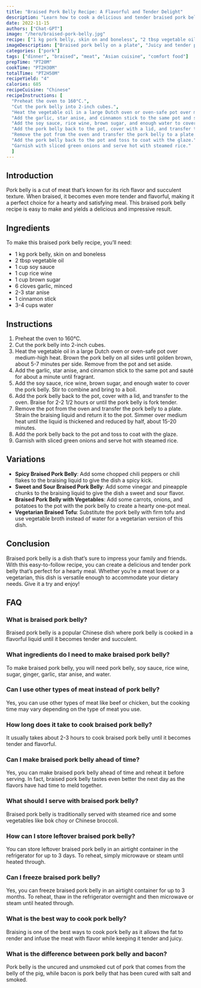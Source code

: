 ```yaml
---
title: "Braised Pork Belly Recipe: A Flavorful and Tender Delight"
description: "Learn how to cook a delicious and tender braised pork belly with this easy-to-follow recipe. Perfect for a hearty meal with your loved ones."
date: 2022-11-15
authors: ["Chat-GPT"]
image: "/hero/braised-pork-belly.jpg"
recipe: ["1 kg pork belly, skin on and boneless", "2 tbsp vegetable oil", "1 cup soy sauce", "1 cup rice wine", "1 cup brown sugar", "6 cloves garlic, minced", "2-3 star anise", "1 cinnamon stick", "3-4 cups water"]
imageDescription: ["Braised pork belly on a plate", "Juicy and tender pork belly", "Soy sauce and brown sugar glaze", "Garnished with green onions"]
categories: ["pork"]
tags: ["dinner", "braised", "meat", "Asian cuisine", "comfort food"]
prepTime: "PT20M"
cookTime: "PT2H30M"
totalTime: "PT2H50M"
recipeYield: "4"
calories: 685
recipeCuisine: "Chinese"
recipeInstructions: [
  "Preheat the oven to 160°C.",
  "Cut the pork belly into 2-inch cubes.",
  "Heat the vegetable oil in a large Dutch oven or oven-safe pot over medium-high heat. Brown the pork belly on all sides until golden brown, about 5-7 minutes per side. Remove from the pot and set aside.",
  "Add the garlic, star anise, and cinnamon stick to the same pot and sauté for about a minute until fragrant.",
  "Add the soy sauce, rice wine, brown sugar, and enough water to cover the pork belly. Stir to combine and bring to a boil.",
  "Add the pork belly back to the pot, cover with a lid, and transfer to the oven. Braise for 2-2 1/2 hours or until the pork belly is fork tender.",
  "Remove the pot from the oven and transfer the pork belly to a plate. Strain the braising liquid and return it to the pot. Simmer over medium heat until the liquid is thickened and reduced by half, about 15-20 minutes.",
  "Add the pork belly back to the pot and toss to coat with the glaze.",
  "Garnish with sliced green onions and serve hot with steamed rice."
  ]
---
```


## Introduction

Pork belly is a cut of meat that’s known for its rich flavor and succulent texture. When braised, it becomes even more tender and flavorful, making it a perfect choice for a hearty and satisfying meal. This braised pork belly recipe is easy to make and yields a delicious and impressive result. 

## Ingredients

To make this braised pork belly recipe, you’ll need:

- 1 kg pork belly, skin on and boneless
- 2 tbsp vegetable oil
- 1 cup soy sauce
- 1 cup rice wine
- 1 cup brown sugar
- 6 cloves garlic, minced
- 2-3 star anise
- 1 cinnamon stick
- 3-4 cups water

## Instructions

1. Preheat the oven to 160°C.
2. Cut the pork belly into 2-inch cubes.
3. Heat the vegetable oil in a large Dutch oven or oven-safe pot over medium-high heat. Brown the pork belly on all sides until golden brown, about 5-7 minutes per side. Remove from the pot and set aside.
4. Add the garlic, star anise, and cinnamon stick to the same pot and sauté for about a minute until fragrant.
5. Add the soy sauce, rice wine, brown sugar, and enough water to cover the pork belly. Stir to combine and bring to a boil.
6. Add the pork belly back to the pot, cover with a lid, and transfer to the oven. Braise for 2-2 1/2 hours or until the pork belly is fork tender.
7. Remove the pot from the oven and transfer the pork belly to a plate. Strain the braising liquid and return it to the pot. Simmer over medium heat until the liquid is thickened and reduced by half, about 15-20 minutes.
8. Add the pork belly back to the pot and toss to coat with the glaze.
9. Garnish with sliced green onions and serve hot with steamed rice.

## Variations

- **Spicy Braised Pork Belly**: Add some chopped chili peppers or chili flakes to the braising liquid to give the dish a spicy kick.
- **Sweet and Sour Braised Pork Belly**: Add some vinegar and pineapple chunks to the braising liquid to give the dish a sweet and sour flavor.
- **Braised Pork Belly with Vegetables**: Add some carrots, onions, and potatoes to the pot with the pork belly to create a hearty one-pot meal.
- **Vegetarian Braised Tofu**: Substitute the pork belly with firm tofu and use vegetable broth instead of water for a vegetarian version of this dish.

## Conclusion

Braised pork belly is a dish that’s sure to impress your family and friends. With this easy-to-follow recipe, you can create a delicious and tender pork belly that’s perfect for a hearty meal. Whether you’re a meat lover or a vegetarian, this dish is versatile enough to accommodate your dietary needs. Give it a try and enjoy!

## FAQ

### What is braised pork belly?

Braised pork belly is a popular Chinese dish where pork belly is cooked in a flavorful liquid until it becomes tender and succulent.

### What ingredients do I need to make braised pork belly?

To make braised pork belly, you will need pork belly, soy sauce, rice wine, sugar, ginger, garlic, star anise, and water.

### Can I use other types of meat instead of pork belly?

Yes, you can use other types of meat like beef or chicken, but the cooking time may vary depending on the type of meat you use.

### How long does it take to cook braised pork belly?

It usually takes about 2-3 hours to cook braised pork belly until it becomes tender and flavorful.

### Can I make braised pork belly ahead of time?

Yes, you can make braised pork belly ahead of time and reheat it before serving. In fact, braised pork belly tastes even better the next day as the flavors have had time to meld together.

### What should I serve with braised pork belly?

Braised pork belly is traditionally served with steamed rice and some vegetables like bok choy or Chinese broccoli.

### How can I store leftover braised pork belly?

You can store leftover braised pork belly in an airtight container in the refrigerator for up to 3 days. To reheat, simply microwave or steam until heated through.

### Can I freeze braised pork belly?

Yes, you can freeze braised pork belly in an airtight container for up to 3 months. To reheat, thaw in the refrigerator overnight and then microwave or steam until heated through.

### What is the best way to cook pork belly?

Braising is one of the best ways to cook pork belly as it allows the fat to render and infuse the meat with flavor while keeping it tender and juicy.

### What is the difference between pork belly and bacon?

Pork belly is the uncured and unsmoked cut of pork that comes from the belly of the pig, while bacon is pork belly that has been cured with salt and smoked.